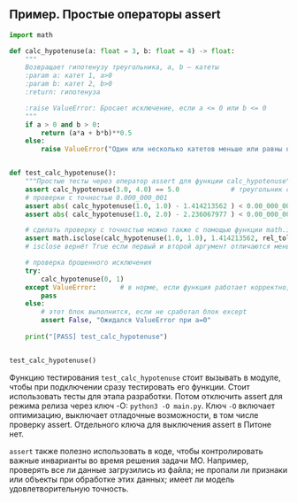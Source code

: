 ## Пример. Простые операторы assert

```python
import math

def calc_hypotenuse(a: float = 3, b: float = 4) -> float:
    """
    Возвращает гипотенузу треугольника, a, b — катеты
    :param a: катет 1, a>0
    :param b: катет 2, b>0
    :return: гипотенуза

    :raise ValueError: Бросает исключение, если a <= 0 или b <= 0
    """
    if a > 0 and b > 0:
        return (a*a + b*b)**0.5
    else:
        raise ValueError("Один или несколько катетов меньше или равны нулю")


def test_calc_hypotenuse():
    """Простые тесты через оператор assert для функции calc_hypotenuse"""
    assert calc_hypotenuse(3.0, 4.0) == 5.0             # треугольник с углами 30, 60 и 90
    # проверки с точностью 0.000_000_001
    assert abs( calc_hypotenuse(1.0, 1.0) - 1.414213562 ) < 0.00_000_000_1     # треугольник с углами 45, 45 и 90
    assert abs( calc_hypotenuse(1.0, 2.0) - 2.236067977 ) < 0.00_000_000_1    # произвольный прямоугольный треугольник

    # сделать проверку с точностью можно также с помощью функции math.isclose
    assert math.isclose(calc_hypotenuse(1.0, 1.0), 1.414213562, rel_tol=1e-9)       # rel_tol=1e-9 - точность
    # isclose вернёт True если первый и второй аргумент отличаются меньше чем на rel_tol

    # проверка брошенного исключения
    try:
        calc_hypotenuse(0, 1)
    except ValueError:      # в норме, если функция работает корректно, она должна бросить исключение для ошибочных параметров
        pass
    else:
        # этот блок выполнится, если не сработал блок except
        assert False, "Ожидался ValueError при a=0"
        
    print("[PASS] test_calc_hypotenuse")


test_calc_hypotenuse()
```


Функцию тестирования `test_calc_hypotenuse` стоит вызывать в модуле, чтобы при подключении сразу тестировать его функции. Стоит использовать тесты для этапа разработки. Потом отключить assert для режима релиза через ключ -O: `python3 -O main.py`. Ключ `-O` включает оптимизацию, выключает отладочные возможности, в том числе проверку assert. Отдельного ключа для выключения assert в Питоне нет.

`assert` также полезно использовать в коде, чтобы контролировать важные инварианты во время решения задачи МО. Например, проверять все ли данные загрузились из файла; не пропали ли признаки или объекты при обработке этих данных; имеет ли модель удовлетворительную точность.